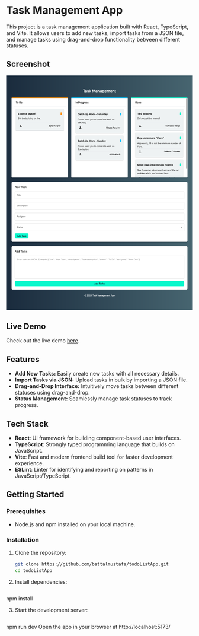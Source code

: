 # Task Management App

This project is a task management application built with React, TypeScript, and Vite. It allows users to add new tasks, import tasks from a JSON file, and manage tasks using drag-and-drop functionality between different statuses.
## Screenshot

![Task Management App Screenshot](src/assets/App-ss.png)

## Live Demo

Check out the live demo [here](https://battalmustafa-taskapp.netlify.app/).

## Features

- **Add New Tasks:** Easily create new tasks with all necessary details.
- **Import Tasks via JSON:** Upload tasks in bulk by importing a JSON file.
- **Drag-and-Drop Interface:** Intuitively move tasks between different statuses using drag-and-drop.
- **Status Management:** Seamlessly manage task statuses to track progress.

## Tech Stack

- **React**: UI framework for building component-based user interfaces.
- **TypeScript**: Strongly typed programming language that builds on JavaScript.
- **Vite**: Fast and modern frontend build tool for faster development experience.
- **ESLint**: Linter for identifying and reporting on patterns in JavaScript/TypeScript.

## Getting Started

### Prerequisites

- Node.js and npm installed on your local machine.

### Installation

1. Clone the repository:
   ```bash
   git clone https://github.com/battalmustafa/todoListApp.git
   cd todoListApp
2. Install dependencies:
   ```bash
npm install

3. Start the development server:
   ```bash
npm run dev
Open the app in your browser at http://localhost:5173/
